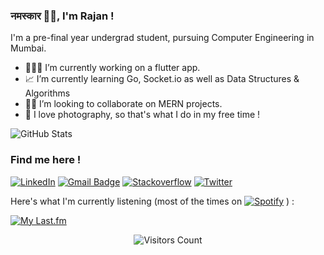 

###  नमस्कार 🙏🏻, I'm Rajan !

I'm a pre-final year undergrad student, pursuing Computer Engineering in Mumbai.<br> 

- 👨🏻‍💻 I’m currently working on a flutter app. 
- 📈 I’m currently learning Go, Socket.io as well as Data Structures & Algorithms
- 🤝🏻 I’m looking to collaborate on MERN projects.
- 📸 I love photography, so that's what I do in my free time !


<p><img src="https://github-readme-stats.vercel.app/api?username=mahanvyakti&amp;show_icons=true&theme=material-palenight" alt="GitHub Stats"></p>

### Find me here !
[![LinkedIn](https://img.shields.io/badge/-%230077B5.svg?&style=for-the-badge&logo=linkedin&logoColor=white)](https://trcr.tk/tb4e8) [![Gmail Badge](https://img.shields.io/badge/-D14836?style=for-the-badge&logo=gmail&logoColor=white)](mailto:rajan.gaul123@gmail.com) [![Stackoverflow](https://img.shields.io/badge/-FE7A16?logo=stack-overflow&logoColor=white&style=for-the-badge)](https://trcr.tk/mW17n) [![Twitter](https://img.shields.io/badge/-1DA1F2?style=for-the-badge&logo=twitter&logoColor=white)](https://trcr.tk/et2xA)

Here's what I'm currently listening (most of the times on [![Spotify](https://img.shields.io/badge/Spotify-1ED760?&style=for-the-badge&logo=spotify&logoColor=white&width=20)](https://trcr.tk/bAGuG) ) :

[![My Last.fm](https://lastfm-recently-played.vercel.app/api?user=mahan_vyakti&count=2&width=375)](https://trcr.tk/GwFVP)  



<p align="center">
<img src="https://visitor-badge.laobi.icu/badge?page_id=mahanvyakti.mahanvyakti" alt="Visitors Count"/>       
</p>
